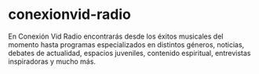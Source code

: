 # conexionvid-radio
  En Conexión Vid Radio encontrarás desde los éxitos musicales del momento hasta programas especializados en distintos géneros, noticias, debates de actualidad, espacios juveniles, contenido espiritual, entrevistas inspiradoras y mucho más.
